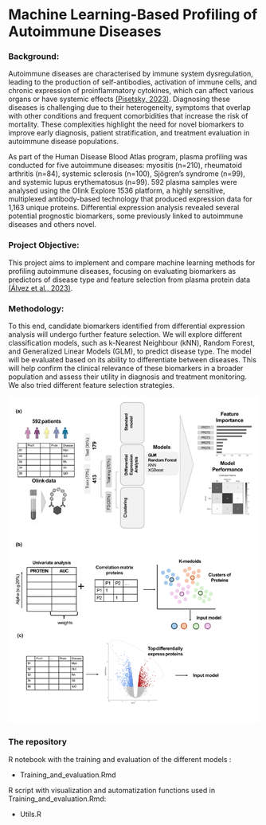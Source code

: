 # Machine Learning-Based Profiling of Autoimmune Diseases


### **Background:**

Autoimmune diseases are characterised by immune system dysregulation, leading to the production of self-antibodies, activation of immune cells, and chronic expression of proinflammatory cytokines, which can affect various organs or have systemic effects [(Pisetsky, 2023)](https://www.zotero.org/google-docs/?Ni1SBC). Diagnosing these diseases is challenging due to their heterogeneity, symptoms that overlap with other conditions and frequent comorbidities that increase the risk of mortality. These complexities highlight the need for novel biomarkers to improve early diagnosis, patient stratification, and treatment evaluation in autoimmune disease populations.

As part of the Human Disease Blood Atlas program, plasma profiling was conducted for five autoimmune diseases: myositis (n=210), rheumatoid arthritis (n=84), systemic sclerosis (n=100), Sjögren’s syndrome (n=99), and systemic lupus erythematosus (n=99). 592 plasma samples were analysed using the Olink Explore 1536 platform, a highly sensitive, multiplexed antibody-based technology that produced expression data for 1,163 unique proteins. Differential expression analysis revealed several potential prognostic biomarkers, some previously linked to autoimmune diseases and others novel.

### **Project Objective:**

This project aims to implement and compare machine learning methods for profiling autoimmune diseases, focusing on evaluating biomarkers as predictors of disease type and feature selection from plasma protein data [(Álvez et al., 2023)](https://www.zotero.org/google-docs/?Bf43fV).

### **Methodology**:

To this end, candidate biomarkers identified from differential expression analysis will undergo further feature selection. We will explore different classification models, such as k-Nearest Neighbour (kNN), Random Forest, and Generalized Linear Models (GLM), to predict disease type. The model will be evaluated based on its ability to differentiate between diseases. This will help confirm the clinical relevance of these biomarkers in a broader population and assess their utility in diagnosis and treatment monitoring. We also tried different feature selection strategies.

![Fig1.png](Fig1.png)

### The repository

R notebook with the training and evaluation of the different models :

- Training_and_evaluation.Rmd

R script with visualization and automatization functions used in Training_and_evaluation.Rmd:

- Utils.R
